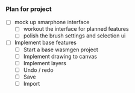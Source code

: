 ### Plan for project

- [ ] mock up smarphone interface
    - [ ] workout the interface for planned features
    - [ ] polish the brush settings and selection ui
- [ ] Implement base features
    - [ ] Start a base wasmgen project
    - [ ] Implement drawing to canvas
    - [ ] Implement layers
    - [ ] Undo / redo
    - [ ] Save
    - [ ] Import